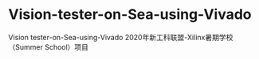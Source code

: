 # Vision-tester-on-Sea-using-Vivado
Vision tester-on-Sea-using-Vivado
2020年新工科联盟-Xilinx暑期学校（Summer School）项目
